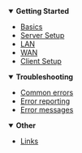 <!-- docs/_sidebar.md -->

<details open>
<summary><b>Getting Started</b></summary>

- [Basics](README)
- [Server Setup](_pages/Setup0)
 - [LAN](_pages/Setup2)
 - [WAN](_pages/Setup3)
- [Client Setup](_pages/ClientSetup)
	
</details>
<details open>
<summary><b>Troubleshooting</b></summary>
	
- [Common errors](_pages/CommonErrors)
- [Error reporting](_pages/ErrorReporting)
- [Error messages](_pages/ErrorMessages)
	
</details>
<details open>
<summary><b>Other</b></summary>

- [Links](_pages/Links)

</details>
